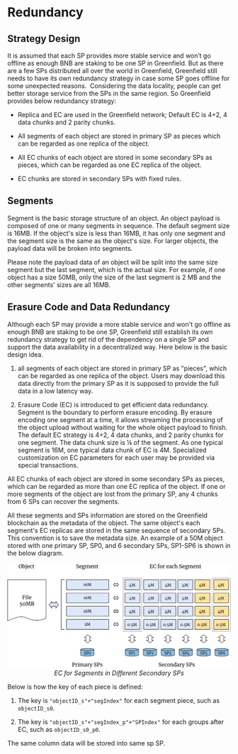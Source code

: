 # Redundancy

## Strategy Design

It is assumed that each SP provides more stable service and won’t go offline as enough BNB are staking to be one SP in Greenfield. But as there are a few SPs distributed all over the world in Greenfield, Greenfield still needs to have its own redundancy strategy in case some SP goes offline for some unexpected reasons. 
Considering the data locality, people can get better storage service from the SPs in the same region. So Greenfield provides below redundancy strategy:

- Replica and EC are used in the Greenfield network; Default EC is 4+2, 4 data chunks and 2 parity chunks.

- All segments of each object are stored in primary SP as pieces which can be regarded as one replica of the object.

- All EC chunks of each object are stored in some secondary SPs as pieces, which can be regarded as one EC replica of the object.

- EC chunks are stored in secondary SPs with fixed rules.

## Segments

Segment is the basic storage structure of an object. An object payload is composed of one or many segments in sequence. The default segment size is 16MB. If the object's size is less than 16MB, it has only one segment and the segment size is the same as the object's size. For larger objects, the payload data will be broken into segments.

Please note the payload data of an object will be split into the same size segment but the last segment, which is the actual size. For example, if one object has a size 50MB, only the size of the last segment is 2 MB and the other segments' sizes are all 16MB.

## Erasure Code and Data Redundancy

Although each SP may provide a more stable service and won't go offline as enough BNB are staking to be one SP, Greenfield still establish its own redundancy strategy to get rid of the dependency on a single SP and support the data availability in a decentralized way. Here below is the basic design idea.

1. all segments of each object are stored in primary SP as "pieces", which can be regarded as one replica of the object. Users may download this data directly from the primary SP as it is supposed to provide the full data in a low latency way.

2. Erasure Code (EC) is introduced to get efficient data redundancy. Segment is the boundary to perform erasure encoding. By erasure encoding one segment at a time, it allows streaming the processing of the object upload without waiting for the whole object payload to finish. The default EC strategy is 4+2, 4 data chunks, and 2 parity chunks for one segment. The data chunk size is ¼ of the segment. As one typical segment is 16M, one typical data chunk of EC is 4M. Specialized customization on EC parameters for each user may be provided via special transactions.

All EC chunks of each object are stored in some secondary SPs as pieces, which can be regarded as more than one EC replica of the object. If one or more segments of the object are lost from the primary SP, any 4 chunks from 6 SPs can recover the segments.

All these segments and SPs information are stored on the Greenfield blockchain as the metadata of the object. The same object's each segment's EC replicas are stored in the same sequence of secondary SPs. This convention is to save the metadata size. An example of a 50M object stored with one primary SP, SP0, and 6 secondary SPs, SP1-SP6 is shown in the below diagram.

<div align="center"><img src="../asset/03-ec.jpg"></div>
<div align="center"><i>EC for Segments in Different Secondary SPs</i></div>

Below is how the key of each piece is defined:

1. The key is `"objectID_s"+"segIndex"` for each segment piece, such as `objectID_s0`.

2. The key is `"objectID_s"+"segIndex_p"+"SPIndex"` for each groups after EC, such as `objectID_s0_p0`.

The same column data will be stored into same sp SP.
